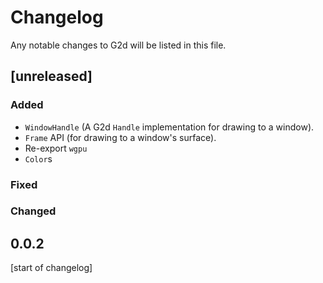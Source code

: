 # Changelog
Any notable changes to G2d will be listed in this file.

## [unreleased]
### Added
- `WindowHandle` (A G2d `Handle` implementation for drawing to a window).
- `Frame` API (for drawing to a window's surface).
- Re-export `wgpu`
- `Color`s

### Fixed

### Changed

## 0.0.2
[start of changelog]